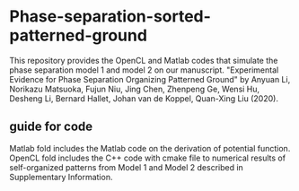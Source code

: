 # Phase-separation-sorted-patterned-ground
This repository provides the OpenCL and Matlab codes that simulate the phase separation model 1 and model 2 on our manuscript. "Experimental Evidence for Phase Separation Organizing Patterned Ground" by Anyuan Li, Norikazu Matsuoka, Fujun Niu, Jing Chen, Zhenpeng Ge, Wensi Hu, Desheng Li, Bernard Hallet, Johan van de Koppel, Quan-Xing Liu (2020).
## guide for code 
Matlab fold includes the Matlab code on the derivation of potential function.
OpenCL fold includes the C++ code with cmake file to numerical results of self-organized patterns from Model 1 and Model 2 described in Supplementary Information.
